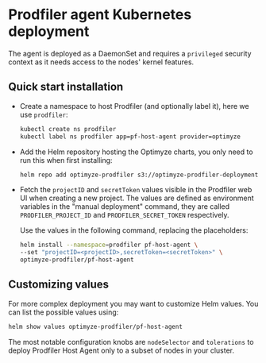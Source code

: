 # Prodfiler agent Kubernetes deployment

The agent is deployed as a DaemonSet and requires a `privileged` security context as it needs access to the nodes' kernel features.

## Quick start installation

* Create a namespace to host Prodfiler (and optionally label it), here we use `prodfiler`:
  ```bash
  kubectl create ns prodfiler
  kubectl label ns prodfiler app=pf-host-agent provider=optimyze
  ```

* Add the Helm repository hosting the Optimyze charts, you only need to run this when first installing:
  ```bash
  helm repo add optimyze-prodfiler s3://optimyze-prodfiler-deployment/charts/pf-host-agent
  ```

* Fetch the `projectID` and `secretToken` values visible in the Prodfiler web UI
  when creating a new project.
  The values are defined as environment variables in the "manual deployment" command, 
  they are called `PRODFILER_PROJECT_ID` and `PRODFILER_SECRET_TOKEN` respectively.
  
  Use the values in the following command, replacing the placeholders:

  ```bash
  helm install --namespace=prodfiler pf-host-agent \
  --set "projectID=<projectID>,secretToken=<secretToken>" \
  optimyze-prodfiler/pf-host-agent
  ```

## Customizing values

For more complex deployment you may want to customize Helm values.
You can list the possible values using:

```bash
helm show values optimyze-prodfiler/pf-host-agent
```

The most notable configuration knobs are `nodeSelector` and `tolerations` to deploy Prodfiler Host Agent
only to a subset of nodes in your cluster.
